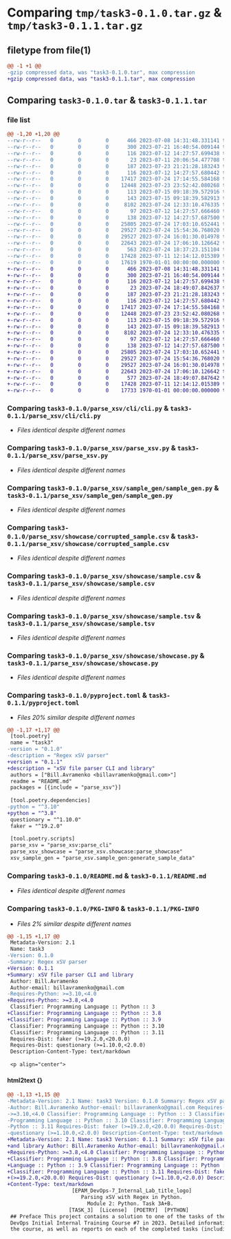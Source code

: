 # Comparing `tmp/task3-0.1.0.tar.gz` & `tmp/task3-0.1.1.tar.gz`

## filetype from file(1)

```diff
@@ -1 +1 @@
-gzip compressed data, was "task3-0.1.0.tar", max compression
+gzip compressed data, was "task3-0.1.1.tar", max compression
```

## Comparing `task3-0.1.0.tar` & `task3-0.1.1.tar`

### file list

```diff
@@ -1,20 +1,20 @@
--rw-r--r--   0        0        0      466 2023-07-08 14:31:48.331141 task3-0.1.0/LICENSE
--rw-r--r--   0        0        0      300 2023-07-21 16:40:54.009144 task3-0.1.0/parse_xsv/__init__.py
--rw-r--r--   0        0        0      116 2023-07-12 14:27:57.699438 task3-0.1.0/parse_xsv/__main__.py
--rw-r--r--   0        0        0       23 2023-07-11 20:06:54.477708 task3-0.1.0/parse_xsv/__version__.py
--rw-r--r--   0        0        0      187 2023-07-23 21:21:28.183243 task3-0.1.0/parse_xsv/cli/__init__.py
--rw-r--r--   0        0        0      116 2023-07-12 14:27:57.680442 task3-0.1.0/parse_xsv/cli/__main__.py
--rw-r--r--   0        0        0    17417 2023-07-24 17:14:55.584168 task3-0.1.0/parse_xsv/cli/cli.py
--rw-r--r--   0        0        0    12448 2023-07-23 23:52:42.080268 task3-0.1.0/parse_xsv/parse_xsv.py
--rw-r--r--   0        0        0      113 2023-07-15 09:18:39.572916 task3-0.1.0/parse_xsv/sample_gen/__init__.py
--rw-r--r--   0        0        0      143 2023-07-15 09:18:39.582913 task3-0.1.0/parse_xsv/sample_gen/__main__.py
--rw-r--r--   0        0        0     8102 2023-07-24 12:33:10.476335 task3-0.1.0/parse_xsv/sample_gen/sample_gen.py
--rw-r--r--   0        0        0       97 2023-07-12 14:27:57.666460 task3-0.1.0/parse_xsv/showcase/__init__.py
--rw-r--r--   0        0        0      138 2023-07-12 14:27:57.687500 task3-0.1.0/parse_xsv/showcase/__main__.py
--rw-r--r--   0        0        0    25805 2023-07-24 17:03:10.652441 task3-0.1.0/parse_xsv/showcase/corrupted_sample.csv
--rw-r--r--   0        0        0    29527 2023-07-24 15:54:36.768020 task3-0.1.0/parse_xsv/showcase/sample.csv
--rw-r--r--   0        0        0    29527 2023-07-24 16:01:30.014978 task3-0.1.0/parse_xsv/showcase/sample.tsv
--rw-r--r--   0        0        0    22643 2023-07-24 17:06:10.126642 task3-0.1.0/parse_xsv/showcase/showcase.py
--rw-r--r--   0        0        0      563 2023-07-24 18:37:23.151104 task3-0.1.0/pyproject.toml
--rw-r--r--   0        0        0    17428 2023-07-11 12:14:12.015389 task3-0.1.0/README.md
--rw-r--r--   0        0        0    17619 1970-01-01 00:00:00.000000 task3-0.1.0/PKG-INFO
+-rw-r--r--   0        0        0      466 2023-07-08 14:31:48.331141 task3-0.1.1/LICENSE
+-rw-r--r--   0        0        0      300 2023-07-21 16:40:54.009144 task3-0.1.1/parse_xsv/__init__.py
+-rw-r--r--   0        0        0      116 2023-07-12 14:27:57.699438 task3-0.1.1/parse_xsv/__main__.py
+-rw-r--r--   0        0        0       23 2023-07-24 18:49:07.842637 task3-0.1.1/parse_xsv/__version__.py
+-rw-r--r--   0        0        0      187 2023-07-23 21:21:28.183243 task3-0.1.1/parse_xsv/cli/__init__.py
+-rw-r--r--   0        0        0      116 2023-07-12 14:27:57.680442 task3-0.1.1/parse_xsv/cli/__main__.py
+-rw-r--r--   0        0        0    17417 2023-07-24 17:14:55.584168 task3-0.1.1/parse_xsv/cli/cli.py
+-rw-r--r--   0        0        0    12448 2023-07-23 23:52:42.080268 task3-0.1.1/parse_xsv/parse_xsv.py
+-rw-r--r--   0        0        0      113 2023-07-15 09:18:39.572916 task3-0.1.1/parse_xsv/sample_gen/__init__.py
+-rw-r--r--   0        0        0      143 2023-07-15 09:18:39.582913 task3-0.1.1/parse_xsv/sample_gen/__main__.py
+-rw-r--r--   0        0        0     8102 2023-07-24 12:33:10.476335 task3-0.1.1/parse_xsv/sample_gen/sample_gen.py
+-rw-r--r--   0        0        0       97 2023-07-12 14:27:57.666460 task3-0.1.1/parse_xsv/showcase/__init__.py
+-rw-r--r--   0        0        0      138 2023-07-12 14:27:57.687500 task3-0.1.1/parse_xsv/showcase/__main__.py
+-rw-r--r--   0        0        0    25805 2023-07-24 17:03:10.652441 task3-0.1.1/parse_xsv/showcase/corrupted_sample.csv
+-rw-r--r--   0        0        0    29527 2023-07-24 15:54:36.768020 task3-0.1.1/parse_xsv/showcase/sample.csv
+-rw-r--r--   0        0        0    29527 2023-07-24 16:01:30.014978 task3-0.1.1/parse_xsv/showcase/sample.tsv
+-rw-r--r--   0        0        0    22643 2023-07-24 17:06:10.126642 task3-0.1.1/parse_xsv/showcase/showcase.py
+-rw-r--r--   0        0        0      577 2023-07-24 18:49:07.847642 task3-0.1.1/pyproject.toml
+-rw-r--r--   0        0        0    17428 2023-07-11 12:14:12.015389 task3-0.1.1/README.md
+-rw-r--r--   0        0        0    17733 1970-01-01 00:00:00.000000 task3-0.1.1/PKG-INFO
```

### Comparing `task3-0.1.0/parse_xsv/cli/cli.py` & `task3-0.1.1/parse_xsv/cli/cli.py`

 * *Files identical despite different names*

### Comparing `task3-0.1.0/parse_xsv/parse_xsv.py` & `task3-0.1.1/parse_xsv/parse_xsv.py`

 * *Files identical despite different names*

### Comparing `task3-0.1.0/parse_xsv/sample_gen/sample_gen.py` & `task3-0.1.1/parse_xsv/sample_gen/sample_gen.py`

 * *Files identical despite different names*

### Comparing `task3-0.1.0/parse_xsv/showcase/corrupted_sample.csv` & `task3-0.1.1/parse_xsv/showcase/corrupted_sample.csv`

 * *Files identical despite different names*

### Comparing `task3-0.1.0/parse_xsv/showcase/sample.csv` & `task3-0.1.1/parse_xsv/showcase/sample.csv`

 * *Files identical despite different names*

### Comparing `task3-0.1.0/parse_xsv/showcase/sample.tsv` & `task3-0.1.1/parse_xsv/showcase/sample.tsv`

 * *Files identical despite different names*

### Comparing `task3-0.1.0/parse_xsv/showcase/showcase.py` & `task3-0.1.1/parse_xsv/showcase/showcase.py`

 * *Files identical despite different names*

### Comparing `task3-0.1.0/pyproject.toml` & `task3-0.1.1/pyproject.toml`

 * *Files 20% similar despite different names*

```diff
@@ -1,17 +1,17 @@
 [tool.poetry]
 name = "task3"
-version = "0.1.0"
-description = "Regex xSV parser"
+version = "0.1.1"
+description = "xSV file parser CLI and library"
 authors = ["Bill.Avramenko <billavramenko@gmail.com>"]
 readme = "README.md"
 packages = [{include = "parse_xsv"}]
 
 [tool.poetry.dependencies]
-python = "^3.10"
+python = "^3.8"
 questionary = "^1.10.0"
 faker = "^19.2.0"
 
 [tool.poetry.scripts]
 parse_xsv = "parse_xsv:parse_cli"
 parse_xsv_showcase = "parse_xsv.showcase:parse_showcase"
 xsv_sample_gen = "parse_xsv.sample_gen:generate_sample_data"
```

### Comparing `task3-0.1.0/README.md` & `task3-0.1.1/README.md`

 * *Files identical despite different names*

### Comparing `task3-0.1.0/PKG-INFO` & `task3-0.1.1/PKG-INFO`

 * *Files 2% similar despite different names*

```diff
@@ -1,15 +1,17 @@
 Metadata-Version: 2.1
 Name: task3
-Version: 0.1.0
-Summary: Regex xSV parser
+Version: 0.1.1
+Summary: xSV file parser CLI and library
 Author: Bill.Avramenko
 Author-email: billavramenko@gmail.com
-Requires-Python: >=3.10,<4.0
+Requires-Python: >=3.8,<4.0
 Classifier: Programming Language :: Python :: 3
+Classifier: Programming Language :: Python :: 3.8
+Classifier: Programming Language :: Python :: 3.9
 Classifier: Programming Language :: Python :: 3.10
 Classifier: Programming Language :: Python :: 3.11
 Requires-Dist: faker (>=19.2.0,<20.0.0)
 Requires-Dist: questionary (>=1.10.0,<2.0.0)
 Description-Content-Type: text/markdown
 
 <p align="center">
```

#### html2text {}

```diff
@@ -1,13 +1,15 @@
-Metadata-Version: 2.1 Name: task3 Version: 0.1.0 Summary: Regex xSV parser
-Author: Bill.Avramenko Author-email: billavramenko@gmail.com Requires-Python:
->=3.10,<4.0 Classifier: Programming Language :: Python :: 3 Classifier:
-Programming Language :: Python :: 3.10 Classifier: Programming Language ::
-Python :: 3.11 Requires-Dist: faker (>=19.2.0,<20.0.0) Requires-Dist:
-questionary (>=1.10.0,<2.0.0) Description-Content-Type: text/markdown
+Metadata-Version: 2.1 Name: task3 Version: 0.1.1 Summary: xSV file parser CLI
+and library Author: Bill.Avramenko Author-email: billavramenko@gmail.com
+Requires-Python: >=3.8,<4.0 Classifier: Programming Language :: Python :: 3
+Classifier: Programming Language :: Python :: 3.8 Classifier: Programming
+Language :: Python :: 3.9 Classifier: Programming Language :: Python :: 3.10
+Classifier: Programming Language :: Python :: 3.11 Requires-Dist: faker
+(>=19.2.0,<20.0.0) Requires-Dist: questionary (>=1.10.0,<2.0.0) Description-
+Content-Type: text/markdown
                     [EPAM_DevOps-7_Internal_Lab_title_logo]
                        Parsing xSV with Regex in Python.
                          Module 2: Python. Task 3A+B.
                    [TASK_3]  [License]  [POETRY]  [PYTHON] 
 ## Preface This project contains a solution to one of the tasks of the EPAM
 DevOps Initial Internal Training Course #7 in 2023. Detailed information about
 the course, as well as reports on each of the completed tasks (including this
```

